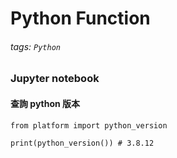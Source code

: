 # Python Function
###### tags: `Python`


### Jupyter notebook

#### 查詢 python 版本

```python=
from platform import python_version

print(python_version()) # 3.8.12
```